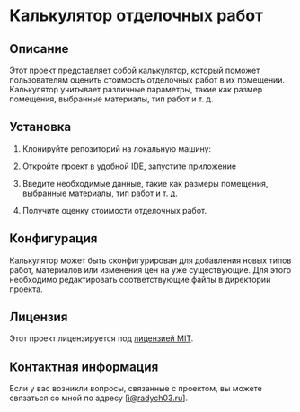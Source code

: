 # Калькулятор отделочных работ

## Описание
Этот проект представляет собой калькулятор, который поможет пользователям оценить стоимость отделочных работ в их помещении. Калькулятор учитывает различные параметры, такие как размер помещения, выбранные материалы, тип работ и т. д.

## Установка
1. Клонируйте репозиторий на локальную машину:

2. Откройте проект в удобной IDE, запустите приложение

3. Введите необходимые данные, такие как размеры помещения, выбранные материалы, тип работ и т. д.

4. Получите оценку стоимости отделочных работ.

## Конфигурация
Калькулятор может быть сконфигурирован для добавления новых типов работ, материалов или изменения цен на уже существующие. Для этого необходимо редактировать соответствующие файлы в директории проекта.

## Лицензия
Этот проект лицензируется под [лицензией MIT](LICENSE).

## Контактная информация
Если у вас возникли вопросы, связанные с проектом, вы можете связаться со мной по адресу [i@radych03.ru].

